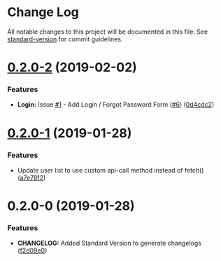 # Change Log

All notable changes to this project will be documented in this file. See [standard-version](https://github.com/conventional-changelog/standard-version) for commit guidelines.

<a name="0.2.0-2"></a>
# [0.2.0-2](https://github.com/willvincent/mny-ui/compare/v0.2.0-1...v0.2.0-2) (2019-02-02)


### Features

* **Login:** Issue [#1](https://github.com/willvincent/mny-ui/issues/1) - Add Login / Forgot Password Form ([#6](https://github.com/willvincent/mny-ui/issues/6)) ([0d4cdc2](https://github.com/willvincent/mny-ui/commit/0d4cdc2))



<a name="0.2.0-1"></a>
# [0.2.0-1](https://github.com/willvincent/mny-ui/compare/v0.2.0-0...v0.2.0-1) (2019-01-28)


### Features

* Update user list to use custom api-call method instead of fetch() ([a7e78f2](https://github.com/willvincent/mny-ui/commit/a7e78f2))



<a name="0.2.0-0"></a>
# 0.2.0-0 (2019-01-28)


### Features

* **CHANGELOG:** Added Standard Version to generate changelogs ([f2d09e0](https://github.com/willvincent/mny-ui/commit/f2d09e0))
